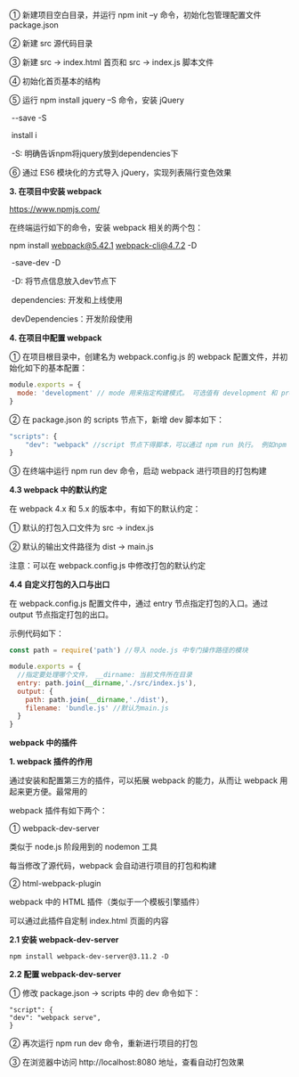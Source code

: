 ① 新建项目空白目录，并运行 npm init –y 命令，初始化包管理配置文件 package.json

② 新建 src 源代码目录

③ 新建 src -> index.html 首页和 src -> index.js 脚本文件

④ 初始化首页基本的结构

⑤ 运行 npm install jquery –S 命令，安装 jQuery

​	--save    -S 

​	install     i

​	-S: 明确告诉npm将jquery放到dependencies下

⑥ 通过 ES6 模块化的方式导入 jQuery，实现列表隔行变色效果





**3. 在项目中安装 webpack**   

https://www.npmjs.com/

在终端运行如下的命令，安装 webpack 相关的两个包：

npm install webpack@5.42.1 webpack-cli@4.7.2 -D 

​	-save-dev	-D

​	-D: 将节点信息放入dev节点下

​	dependencies: 开发和上线使用

​	devDependencies：开发阶段使用





**4. 在项目中配置 webpack**

① 在项目根目录中，创建名为 webpack.config.js 的 webpack 配置文件，并初始化如下的基本配置：

```js
module.exports = {
  mode: 'development' // mode 用来指定构建模式。 可选值有 development 和 production
}
```

② 在 package.json 的 scripts 节点下，新增 dev 脚本如下：

```js
"scripts": {
  	"dev": "webpack" //script 节点下得脚本，可以通过 npm run 执行。 例如npm run dev
}
```

③ 在终端中运行 npm run dev 命令，启动 webpack 进行项目的打包构建



**4.3 webpack 中的默认约定**

在 webpack 4.x 和 5.x 的版本中，有如下的默认约定：

① 默认的打包入口文件为 src -> index.js

② 默认的输出文件路径为 dist -> main.js

注意：可以在 webpack.config.js 中修改打包的默认约定



**4.4 自定义打包的入口与出口**

在 webpack.config.js 配置文件中，通过 entry 节点指定打包的入口。通过 output 节点指定打包的出口。

示例代码如下：

```js
const path = require('path') //导入 node.js 中专门操作路径的模块

module.exports = {
  //指定要处理哪个文件， __dirname: 当前文件所在目录
  entry: path.join(__dirname,'./src/index.js'),
  output: {
    path: path.join(__dirname,'./dist'),
    filename: 'bundle.js' //默认为main.js
  }
}
```





**webpack 中的插件**



**1. webpack 插件的作用**

通过安装和配置第三方的插件，可以拓展 webpack 的能力，从而让 webpack 用起来更方便。最常用的

webpack 插件有如下两个：

① webpack-dev-server

类似于 node.js 阶段用到的 nodemon 工具

每当修改了源代码，webpack 会自动进行项目的打包和构建

② html-webpack-plugin

webpack 中的 HTML 插件（类似于一个模板引擎插件）

可以通过此插件自定制 index.html 页面的内容



**2.1 安装 webpack-dev-server**

```npm install webpack-dev-server@3.11.2 -D```

**2.2 配置 webpack-dev-server**

① 修改 package.json -> scripts 中的 dev 命令如下：

```
"script": {
"dev": "webpack serve",
}
```



② 再次运行 npm run dev 命令，重新进行项目的打包

③ 在浏览器中访问 http://localhost:8080 地址，查看自动打包效果

